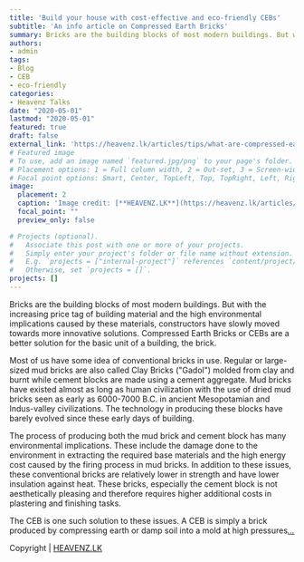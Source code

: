 ```yaml
---
title: 'Build your house with cost-effective and eco-friendly CEBs'
subtitle: 'An info article on Compressed Earth Bricks'
summary: Bricks are the building blocks of most modern buildings. But with the increasing price tag of building material and the high environmental implications caused by these materials, constructors have slowly moved towards more innovative solutions.
authors:
- admin
tags:
- Blog
- CEB
- eco-friendly
categories:
- Heavenz Talks
date: "2020-05-01"
lastmod: "2020-05-01"
featured: true
draft: false
external_link: 'https://heavenz.lk/articles/tips/what-are-compressed-earth-bricks-cebs/'
# Featured image
# To use, add an image named `featured.jpg/png` to your page's folder.
# Placement options: 1 = Full column width, 2 = Out-set, 3 = Screen-width
# Focal point options: Smart, Center, TopLeft, Top, TopRight, Left, Right, BottomLeft, Bottom, BottomRight
image:
  placement: 2
  caption: 'Image credit: [**HEAVENZ.LK**](https://heavenz.lk/articles/tips/a-qualified-architect-in-sri-lanka/)'
  focal_point: ""
  preview_only: false

# Projects (optional).
#   Associate this post with one or more of your projects.
#   Simply enter your project's folder or file name without extension.
#   E.g. `projects = ["internal-project"]` references `content/project/deep-learning/index.md`.
#   Otherwise, set `projects = []`.
projects: []
---
```


Bricks are the building blocks of most modern buildings. But with the increasing price tag of building material and the high environmental implications caused by these materials, constructors have slowly moved towards more innovative solutions. Compressed Earth Bricks or CEBs are a better solution for the basic unit of a building, the brick.

Most of us have some idea of conventional bricks in use. Regular or large-sized mud bricks are also called Clay Bricks ("Gadol") molded from clay and burnt while cement blocks are made using a cement aggregate. Mud bricks have existed almost as long as human civilization with the use of dried mud bricks seen as early as 6000-7000 B.C. in ancient Mesopotamian and Indus-valley civilizations. The technology in producing these blocks have barely evolved since these early days of building.

The process of producing both the mud brick and cement block has many environmental implications. These include the damage done to the environment in extracting the required base materials and the high energy cost caused by the firing process in mud bricks. In addition to these issues, these conventional bricks are relatively lower in strength and have lower insulation against heat. These bricks, especially the cement block is not aesthetically pleasing and therefore requires higher additional costs in plastering and finishing tasks.

The CEB is one such solution to these issues. A CEB is simply a brick produced by compressing earth or damp soil into a mold at high pressures[*...*](https://heavenz.lk/articles/tips/what-are-compressed-earth-bricks-cebs/)


Copyright | [HEAVENZ.LK](https://heavenz.lk)


